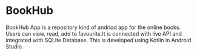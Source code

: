 # BookHub
BookHub App is a repository kind of andriod app for the online books. Users can view, read, add to favourite.It is connected with live API and integrated with SQLite Database.
This is developed using Kotlin in Android Studio.
